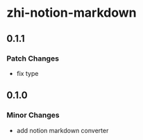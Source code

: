 # zhi-notion-markdown

## 0.1.1

### Patch Changes

- fix type

## 0.1.0

### Minor Changes

- add notion markdown converter
